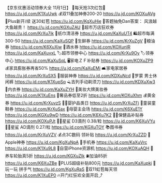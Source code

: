 【京东优惠活动领券大全 11月1日】
🧧每天抢3次红包🧧
https://u.jd.com/K1XuUwk
💰双11叠加神券200-20
https://u.jd.com/KOXuAVg
👑Plus新开/续 送30虹苞
https://u.jd.com/KgXuHie
💯答题抽免Dan答案：
风浪越大鱼越贵！
https://u.jd.com/KGXuZAU 
🛒超市万店狂欢券
https://u.jd.com/KrXu7ik
🧻纸巾清洁券
https://u.jd.com/KaXuUT4
🛍超市每满300-50
https://u.jd.com/KaXuSQP
🥩生鲜券
https://u.jd.com/KrXuZgV
🍚粮油券
https://u.jd.com/K6XuXiw 
🍺酒水券
https://u.jd.com/KOXunIR
https://u.jd.com/KaXuvxL
🏷超市领劵中心
https://u.jd.com/KrXu9Oy
🏷领券中心
https://u.jd.com/KaXuSqL
🖥家电ＺＦ补贴券
https://u.jd.com/KOXuZP9
💰家具膨胀券再省50%
https://u.jd.com/KaXuEMi
🛋家电家居券
https://u.jd.com/KrXuSX5
🧥服装神券
https://u.jd.com/KDXuNcd
👖罗蒙 男士休闲裤
https://u.jd.com/K1XupSq
🪒吉列手动剃须刀
https://u.jd.com/KDXuXw3
👙内衣券
https://u.jd.com/KaXuZYH
💄美妆大牌美妆券
https://u.jd.com/K1XuEns
👜奢品券低至2折
https://u.jd.com/KOXuXhm
💰黄金券
https://u.jd.com/KrXuvzS
👶🏻婴护品类日
https://u.jd.com/KrXuZFi
👟童装童鞋券
https://u.jd.com/KrXuSax
🍼母婴主会场
https://u.jd.com/K6XuE1Y
https://u.jd.com/KGXu9wD 
https://u.jd.com/K6Xu7K2 
🏃🏻保健品补贴券
https://u.jd.com/KOXuPJt
👶🏻星鲨 D3滴剂 0.38/粒
https://u.jd.com/K6XuVYu
👶🏻星鲨 AD滴剂 0.27/粒
https://u.jd.com/KGXuTOY
📚图书券
https://u.jd.com/KrXuVZV
💰点3C数码 领补贴
https://u.jd.com/KrXuZZD
 Apple神券
https://u.jd.com/KgXuNpA
📱手机券
https://u.jd.com/KaXuVrc
https://u.jd.com/K1Xu9L8 
📱自营iPhone资源机
https://u.jd.com/KOXuAQH
🛞养车轮胎真5折
https://u.jd.com/KGXuZIk
⛽加油85折
https://u.jd.com/K6XuZBe
👑PLUS超级补贴800元
https://u.jd.com/KaXupkj 
🎰玩一玩 拼手气
https://u.jd.com/KgXuRaS
🧧双11虹苞每天领
https://u.jd.com/K1XuEP0
🔥开门红狂欢全面开启⤴